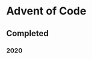 # Advent of Code

<!-- start completed section -->
## Completed
### 2020

<!-- end completed section -->
